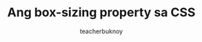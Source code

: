 ---
title: Ang box-sizing property sa CSS
banner:
  title: "Ang box-sizing property sa CSS"
  subtitle: CSS Basics
description: Alamin kung para saan ang CSS box-sizing property.
author: teacherbuknoy
syndication:
  - https://youtu.be/0orT3dMIUmc
  - https://www.tiktok.com/@antaresphdev/video/7385251284309249298
  - https://mas.to/@antaresphdev/112689931173475684
link: 
  label: Panoorin sa YouTube
  url: https://youtu.be/0orT3dMIUmc
video:
  filename: box-sizing.mp4
  captions: 
    - label: Filipino
      src: /assets/files/videos/box-sizing/box-sizing.vtt
      isDefault: true
cover:
  folder: box-sizing
  filename: box-sizing.jpg
  sizes: [300, 600, 900, 1200, 1440, 1920]
  formats: ['png', 'webp', 'avif']
  width: 1080
  height: 1920
tags:
  - css
type: short
---